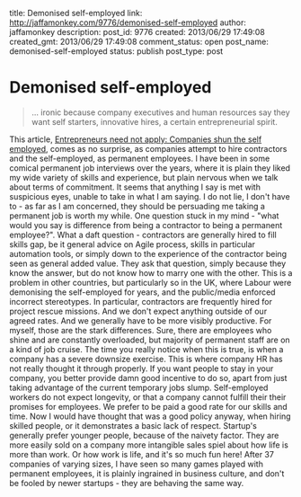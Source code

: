 title: Demonised self-employed
link: http://jaffamonkey.com/9776/demonised-self-employed
author: jaffamonkey
description: 
post_id: 9776
created: 2013/06/29 17:49:08
created_gmt: 2013/06/29 17:49:08
comment_status: open
post_name: demonised-self-employed
status: publish
post_type: post

# Demonised self-employed

> ... ironic because company executives and human resources say they want self starters, innovative hires, a certain entrepreneurial spirit.

This article, [Entrepreneurs need not apply: Companies shun the self employed](http://qz.com/97962/entrepreneurs-need-not-apply-companies-shun-the-self-employed/), comes as no surprise, as companies attempt to hire contractors and the self-employed, as permanent employees. I have been in some comical permanent job interviews over the years, where it is plain they liked my wide variety of skills and experience, but plain nervous when we talk about terms of commitment. It seems that anything I say is met with suspicious eyes, unable to take in what I am saying. I do not lie, I don't have to - as far as I am concerned, they should be persuading me taking a permanent job is worth my while.  One question stuck in my mind - "what would you say is difference from being a contractor to being a permanent employee?". What a daft question - contractors are generally hired to fill skills gap, be it general advice on Agile process, skills in particular automation tools, or simply down to the experience of the contractor being seen as general added value. They ask that question, simply because they know the answer, but do not know how to marry one with the other. This is a problem in other countries, but particularly so in the UK, where Labour were demonising the self-employed for years, and the public/media enforced incorrect stereotypes. In particular, contractors are frequently hired for project rescue missions. And we don't expect anything outside of our agreed rates. And we generally have to be more visibly productive. For myself, those are the stark differences. Sure, there are employees who shine and are constantly overloaded, but majority of permanent staff are on a kind of job cruise. The time you really notice when this is true, is when a company has a severe downsize exercise. This is where company HR has not really thought it through properly. If you want people to stay in your company, you better provide damn good incentive to do so, apart from just taking advantage of the current temporary jobs slump. Self-employed workers do not expect longevity, or that a company cannot fulfill their their promises for employees. We prefer to be paid a good rate for our skills and time. Now I would have thought that was a good policy anyway, when hiring skilled people, or it demonstrates a basic lack of respect. Startup's generally prefer younger people, because of the naivety factor. They are more easily sold on a company more intangible sales spiel about how life is more than work. Or how work is life, and it's so much fun here! After 37 companies of varying sizes, I have seen so many games played with permanent employees, it is plainly ingrained in business culture, and don't be fooled by newer startups - they are behaving the same way.